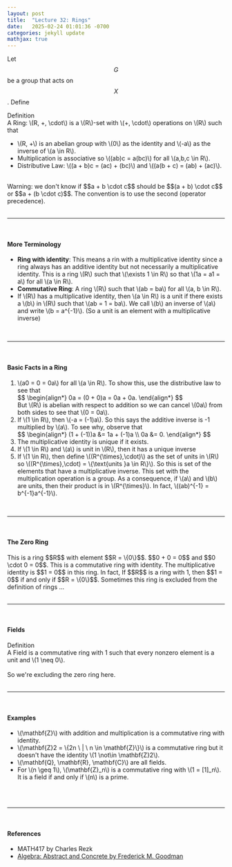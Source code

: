 ```yaml
---
layout: post
title:  "Lecture 32: Rings"
date:   2025-02-24 01:01:36 -0700
categories: jekyll update
mathjax: true
---
```


Let $$G$$ be a group that acts on $$X$$. Define
<!----------------------------------------------------------------------------->
<div class="mintheaderdiv">
Definition
</div>
<div class="mintbodydiv">
A Ring: \(R, +, \cdot\) is a \(R\)-set with \(+, \cdot\) operations on \(R\) such that
<ul>
	<li>\(R, +\) is an abelian group with \(0\) as the identity and \(-a\) as the inverse of \(a \in R\).</li>
	<li>Multiplication is associative so \((ab)c = a(bc)\) for all \(a,b,c \in R\).</li>
	<li>Distributive Law: \((a + b)c = (ac) + (bc)\) and \((a(b + c) = (ab) + (ac)\).</li>
</ul>
</div>
<!----------------------------------------------------------------------------->
<br>
Warning: we don't know if $$a + b \cdot c$$ should be $$(a + b) \cdot c$$ or $$a + (b \cdot c)$$. The convention is to use the second (operator precedence).
<br>
<br>
<hr>
<br>
<!------------------------------------------------------------------------->
<h4><b>More Terminology</b></h4>
<ul>
	<li><b>Ring with identity</b>: This means a rin with a multiplicative identity since a ring always has an additive identity but not necessarily a multiplicative identity. This is a ring \(R\) such that \(\exists 1 \in R\) so that \(1a = a1 = a\) for all \(a \in R\).</li>
	<!----->
	<li><b>Commutative Ring</b>: A ring \(R\) such that \(ab = ba\) for all \(a, b \in R\).</li>
	<!---->
	<li>If \(R\) has a multiplicative identity, then \(a \in R\) is a unit if there exists a \(b\) in \(R\) such that \(ab = 1 = ba\). We call \(b\) an inverse of \(a\) and write \(b = a^{-1}\). (So a unit is an element with a multiplicative inverse)</li>
</ul>
<br>
<hr>
<br>
<!------------------------------------------------------------------------->
<h4><b>Basic Facts in a Ring</b></h4>
<ol>
	<li>\(a0 = 0 = 0a\) for all \(a \in R\). To show this, use the distributive law to see that
		<div>
		$$
		\begin{align*}
		0a = (0 + 0)a = 0a + 0a. 
		\end{align*}
		$$
		</div>
	But \(R\) is abelian with respect to addition so we can cancel \(0a\) from both sides to see that \(0 = 0a\).</li>
	<!----->
	<li>If \(1 \in R\), then \(-a = (-1)a\). So this says the additive inverse is -1 multiplied by \(a\). To see why, observe that
		<div>
		$$
		\begin{align*}
		(1 + (-1))a &= 1a + (-1)a \\
		     0a &= 0.
		\end{align*}
		$$
		</div>
	  </li>
	  <!----->
	  <li>The multiplicative identity is unique if it exists.</li>
	  <!----->
	  <li>If \(1 \in R\) and \(a\) is unit in \(R\), then it has a unique inverse</li>
	  <!----->
	  <li>If \(1 \in R\), then define \((R^{\times},\cdot)\) as the set of units in \(R\) so \((R^{\times},\cdot) = \{\text{units }a \in R\}\). So this is set of the elements that have a multiplicative inverse. This set with the multiplication operation is a group. As a consequence, if \(a\) and \(b\) are units, then their product is in \(R^{\times}\). In fact, \((ab)^{-1} = b^{-1}a^{-1}\).</li>	  
</ol>
<br>
<hr>
<br>
<!------------------------------------------------------------------------->
<h4><b>The Zero Ring</b></h4>
This is a ring $$R$$ with element $$R = \{0\}$$. $$0 + 0 = 0$$ and $$0 \cdot 0 = 0$$. This is a commutative ring with identity. The multiplicative identity is $$1 = 0$$ in this ring. In fact, If $$R$$ is a ring with 1, then $$1 = 0$$ if and only if $$R = \{0\}$$. Sometimes this ring is excluded from the definition of rings ...
<br>
<br>
<hr>
<br>
<!------------------------------------------------------------------------->
<h4><b>Fields</b></h4>
<div class="mintheaderdiv">
Definition
</div>
<div class="mintbodydiv">
A Field is a commutative ring with 1 such that every nonzero element is a unit and \(1 \neq 0\).
</div>
<br>
So we're excluding the zero ring here.
<br>
<br>
<hr>
<br>
<!------------------------------------------------------------------------->
<h4><b>Examples</b></h4>
<ul>
	<li>\(\mathbf{Z}\) with addition and multiplication is a commutative ring with identity.</li>
	<!----->
	<li>\(\mathbf{Z}2 = \{2n \ | \ n \in \mathbf{Z}\}\) is a commutative ring but it doesn't have the identity \(1 \not\in \mathbf{Z}2\).</li>
	<!---->
	<li>\(\mathbf{Q}, \mathbf{R}, \mathbf{C}\) are all fields.</li>
	<!---->
	<li>For \(n \geq 1\), \(\mathbf{Z}_n\) is a commutative ring with \(1 = [1]_n\). It is a field if and only if \(n\) is a prime.</li>
</ul>

<br>
<br>
<hr>
<br>
<!------------------------------------------------------------------------->
<h4><b>References</b></h4>
<ul>
	<li>MATH417 by Charles Rezk</li>
	<li><a href="https://homepage.divms.uiowa.edu/~goodman/algebrabook.dir/algebrabook.html">Algebra: Abstract and Concrete by Frederick M. Goodman</a></li>
</ul>























